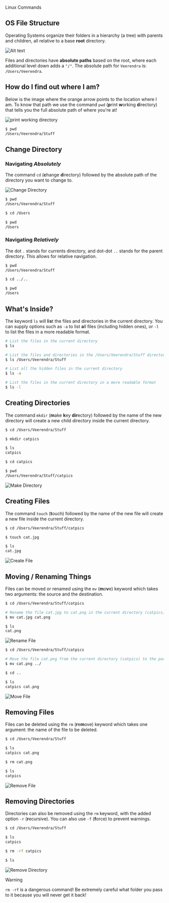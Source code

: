Linux Commands

## OS File Structure

Operating Systems organize their folders in a hierarchy (a tree) with parents and children, all relative to a base **root** directory.

![Alt text](./assets/os-file-structure.png)

Files and directories have **absolute paths** based on the root, where each additional level down adds a `"/"`. 
The absolute path for `Veerendra` is: `/Users/Veerendra`.

## How do I find out where I am?

Below is the image where the orange arrow points to the location where I am. To know that path we use the command `pwd` (**p**rint **w**orking **d**irectory) that tells you the full absolute path of where you're at!

![print working directory](./assets//pwd.png)

```bash
$ pwd
/Users/Veerendra/Stuff
```

## Change Directory

### Navigating *Absolutely*

The command `cd` (**c**hange **d**irectory) followed by the absolute path of the directory you want to change to.

![Change Directory](./assets/change-directory.png)

```bash
$ pwd 
/Users/Veerendra/Stuff

$ cd /Users

$ pwd
/Users
```

### Navigating *Relatively*

The dot `.` stands for currents directory, and dot-dot `..` stands for the parent directory. This allows for relative navigation.


```bash
$ pwd
/Users/Veerendra/Stuff

$ cd ../..

$ pwd
/Users
```
## What's Inside?
The keyword `ls` will **l**i**s**t the files and directories in the current directory. You can supply options such as `-a` to list **a**ll files (including hidden ones), or `-l` to list the files in a more readable format.

```bash
# List the files in the current directory
$ ls

# List the files and directories in the /Users/Veerendra/Stuff directory
$ ls /Users/Veerendra/Stuff

# List all the hidden files in the current directory
$ ls -a

# List the files in the current directory in a more readable format
$ ls -l
```
## Creating Directories

The command `mkdir` (**m**ake **k**ey **dir**ectory) followed by the name of the new directory will create a new child directory inside the current directory.

```bash
$ cd /Users/Veerendra/Stuff

$ mkdir catpics

$ ls
catpics

$ cd catpics

$ pwd
/Users/Veerendra/Stuff/catpics
```
![Make Directory](./assets/make-directory.png)

## Creating Files

The command `touch` (**t**ouch) followed by the name of the new file will create a new file inside the current directory.

```bash 
$ cd /Users/Veerendra/Stuff/catpics

$ touch cat.jpg

$ ls
cat.jpg
```
![Create File](./assets/touch.png)

## Moving / Renaming Things

Files can be moved or renamed using the `mv` (**m**o**v**e) keyword which takes two arguments: the source and the destination.

```bash
$ cd /Users/Veerendra/Stuff/catpics

# Rename the file cat.jpg to cat.png in the current directory (catpics)
$ mv cat.jpg cat.png

$ ls
cat.png
```

![Rename File](./assets/rename-file.png)

```bash
$ cd /Users/Veerendra/Stuff/catpics

# Move the file cat.png from the current directory (catpics) to the parent directory (Stuff)
$ mv cat.png ../

$ cd ..

$ ls
catpics cat.png
```
![Move File](./assets/move-file.png)

## Removing Files

Files can be deleted using the `rm` (**r**e**m**ove) keyword which takes one argument: the name of the file to be deleted.

```bash
$ cd /Users/Veerendra/Stuff

$ ls
catpics cat.png

$ rm cat.png

$ ls
catpics
```
![Remove File](./assets/remove-file.png)

## Removing Directories
Directories can also be removed using the `rm` keyword, with the added option `-r` (**r**ecursive). You can also use `-f` (**f**orce) to prevent warnings.

```bash
$ cd /Users/Veerendra/Stuff

$ ls
catpics

$ rm -rf catpics

$ ls
```
![Remove Directory](./assets/remove-directory.png)

> [!WARNING]
> `rm -rf` is a dangerous command! Be extremely careful what folder you pass to it because you will never get it back!

